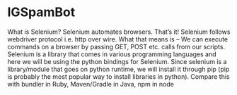 # IGSpamBot
What is Selenium?
Selenium automates browsers. That’s it! Selenium follows webdriver protocol i.e. http over wire. What that means is – We can execute commands on a browser by passing GET, POST etc. calls from our scripts. Selenium is a library that comes in various programming languages and here we will be using the python bindings for Selenium. Since selenium is a library/module that goes on python runtime, we will install it through pip (pip is probably the most popular way to install libraries in python). Compare this with bundler in Ruby, Maven/Gradle in Java, npm in node
